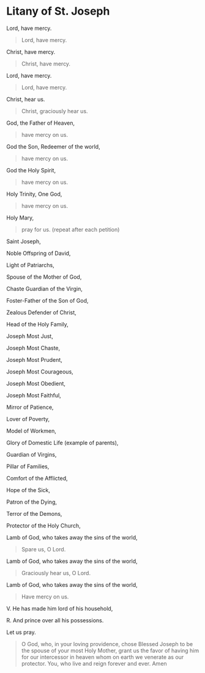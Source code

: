 # Litany of St. Joseph

Lord, have mercy.
>Lord, have mercy.

Christ, have mercy. 
>Christ, have mercy.

Lord, have mercy.
>Lord, have mercy.

Christ, hear us.
>Christ, graciously hear us. 

God, the Father of Heaven,
> have mercy on us.

God the Son, Redeemer of the world,
> have mercy on us.

God the Holy Spirit,
> have mercy on us.

Holy Trinity, One God,
> have mercy on us.

Holy Mary, 
> pray for us. (repeat after each petition)

Saint Joseph,

Noble Offspring of David,

Light of Patriarchs,

Spouse of the Mother of God,

Chaste Guardian of the Virgin,

Foster-Father of the Son of God,

Zealous Defender of Christ,

Head of the Holy Family,

Joseph Most Just,

Joseph Most Chaste,

Joseph Most Prudent,

Joseph Most Courageous,

Joseph Most Obedient,

Joseph Most Faithful,

Mirror of Patience,

Lover of Poverty,

Model of Workmen, 

Glory of Domestic Life (example of parents),

Guardian of Virgins,

Pillar of Families,

Comfort of the Afflicted,

Hope of the Sick,

Patron of the Dying,

Terror of the Demons,

Protector of the Holy Church, 

Lamb of God, who takes away the sins of the world,
>Spare us, O Lord.

Lamb of God, who takes away the sins of the world,
>Graciously hear us, O Lord.

Lamb of God, who takes away the sins of the world,
>Have mercy on us.

V. He has made him lord of his household,

R. And prince over all his possessions.

Let us pray. 

>O God, who, in your loving providence, chose Blessed Joseph to be the spouse of your most Holy Mother, grant us the favor of having him for our intercessor in heaven whom on earth we venerate as our protector. You, who live and reign forever and ever. 
Amen

